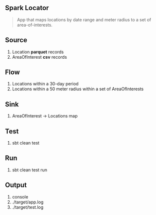 Spark Locator
-------------
>App that maps locations by date range and meter radius to a set of area-of-interests.

Source
------
1. Location **parquet** records
2. AreaOfInterest **csv** records

Flow
----
1. Locations within a 30-day period
2. Locations within a 50 meter radius within a set of AreaOfInterests

Sink
----
1. AreaOfInterest -> Locations map

Test
----
1. sbt clean test

Run
---
1. sbt clean test run
 
Output
------
1. console
2. ./target/app.log
3. ./target/test.log